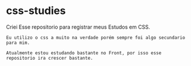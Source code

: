 # css-studies
Criei Esse repositorio para registrar meus Estudos em CSS.

    Eu utilizo o css a muito na verdade porém sempre foi algo secundario para mim.
    
    Atualmente estou estudando bastante no Front, por isso esse repositorio ira crescer bastante.
